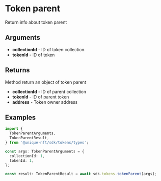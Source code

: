 # Token parent

Return info about token parent

## Arguments

- **collectionId** - ID of token collection
- **tokenId** - ID of token

## Returns

Method return an object of token parent

- **collectionId** - ID of parent collection
- **tokenId** - ID of parent token
- **address** - Token owner address

## Examples

```ts
import {
  TokenParentArguments,
  TokenParentResult,
} from '@unique-nft/sdk/tokens/types';

const args: TokenParentArguments = {
  collectionId: 1,
  tokenId: 1,
};

const result: TokenParentResult = await sdk.tokens.tokenParent(args);
```
